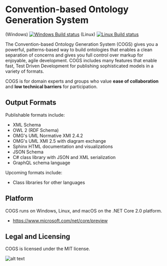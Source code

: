 Convention-based Ontology Generation System
===
(Windows) [![Windows Build status](https://ci.appveyor.com/api/projects/status/5ky4r2jd5un3a0qh/branch/master?svg=true)](https://ci.appveyor.com/project/DanSmith/cogs/branch/master) (Linux) [![Linux Build status](https://travis-ci.org/Colectica/cogs.svg?branch=master)](https://travis-ci.org/Colectica/cogs)


The Convention-based Ontology Generation System (COGS) gives you a powerful, patterns-based way to build ontologies that enables a clean separation of concerns and gives you full control over markup for enjoyable, agile development. COGS includes many features that enable fast, Test Driven Development for publishing sophisticated models in a variety of formats.

COGS is for domain experts and groups who value **ease of collaboration** and **low technical barriers** for participation.

## Output Formats

Publishable formats include:

* XML Schema
* OWL 2 (RDF Schema)
* OMG's UML Normative XMI 2.4.2
* OMG's UML XMI 2.5 with diagram exchange
* Sphinx HTML documentation and visualizations
* JSON Schema
* C# class library with JSON and XML serialization
* GraphQL schema language

Upcoming formats include:

* Class libraries for other languages

## Platform
COGS runs on Windows, Linux, and macOS on the .NET Core 2.0 platform.
* https://www.microsoft.com/net/core/preview

## Legal and Licensing
COGS is licensed under the MIT license.



![alt text][logo]

[logo]: https://upload.wikimedia.org/wikipedia/commons/thumb/2/20/Vinci%2C_Leonardo_Da_-_Ingranaggio.jpg/538px-Vinci%2C_Leonardo_Da_-_Ingranaggio.jpg "COGS"

